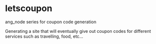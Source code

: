 # letscoupon
ang_node series for coupon code generation

Generating a site that will eventually give out coupon codes for different services such as travelling, food, etc...
